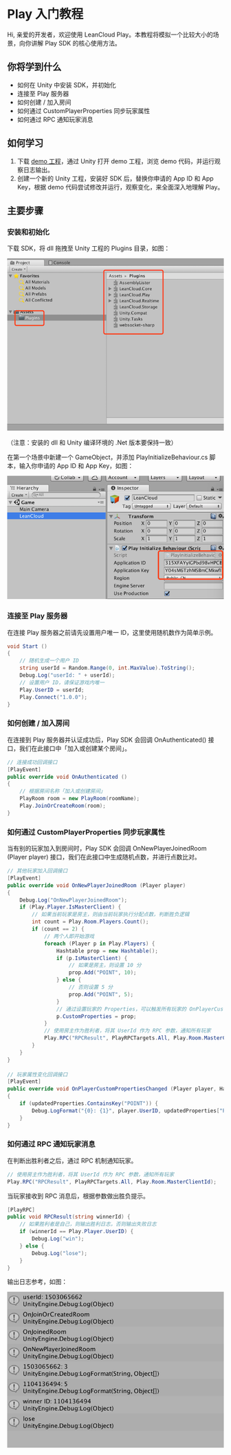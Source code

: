 # Play 入门教程

Hi, 亲爱的开发者，欢迎使用 LeanCloud Play。本教程将模拟一个比较大小的场景，向你讲解 Play SDK 的核心使用方法。

## 你将学到什么

* 如何在 Unity 中安装 SDK，并初始化
* 连接至 Play 服务器
* 如何创建 / 加入房间
* 如何通过 CustomPlayerProperties 同步玩家属性
* 如何通过 RPC 通知玩家消息

## 如何学习

1. 下载 [demo 工程](https://github.com/leancloud/Play-SDK-dotNET)，通过 Unity 打开 demo 工程，浏览 demo 代码，并运行观察日志输出。
2. 创建一个新的 Unity 工程，安装好 SDK 后，替换你申请的 App ID 和 App Key，根据 demo 代码尝试修改并运行，观察变化，来全面深入地理解 Play。

## 主要步骤

### 安装和初始化

下载 SDK，将 dll 拖拽至 Unity 工程的 Plugins 目录，如图：

![安装 dll](images/unity/quick-start-1.png)

（注意：安装的 dll 和 Unity 编译环境的 .Net 版本要保持一致）

在第一个场景中新建一个 GameObject，并添加 PlayInitializeBehaviour.cs 脚本，输入你申请的 App ID 和 App Key，如图：

![初始化 Play](images/unity/quick-start-2.png)

### 连接至 Play 服务器

在连接 Play 服务器之前请先设置用户唯一 ID，这里使用随机数作为简单示例。

```cs
void Start ()
{
	// 随机生成一个用户 ID
	string userId = Random.Range(0, int.MaxValue).ToString();
	Debug.Log("userId: " + userId);
	// 设置用户 ID，请保证游戏内唯一
	Play.UserID = userId;
	Play.Connect("1.0.0");
}
``` 

### 如何创建 / 加入房间

在连接到 Play 服务器并认证成功后，Play SDK 会回调 OnAuthenticated() 接口，我们在此接口中「加入或创建某个房间」。

```cs
// 连接成功回调接口
[PlayEvent]
public override void OnAuthenticated ()
{
	// 根据房间名称「加入或创建房间」
	PlayRoom room = new PlayRoom(roomName);
	Play.JoinOrCreateRoom(room);
}
```

### 如何通过 CustomPlayerProperties 同步玩家属性

当有别的玩家加入到房间时，Play SDK 会回调 OnNewPlayerJoinedRoom (Player player) 接口，我们在此接口中生成随机点数，并进行点数比对。

```cs
// 其他玩家加入回调接口
[PlayEvent]
public override void OnNewPlayerJoinedRoom (Player player)
{
	Debug.Log("OnNewPlayerJoinedRoom");
	if (Play.Player.IsMasterClient) {
		// 如果当前玩家是房主，则由当前玩家执行分配点数，判断胜负逻辑
		int count = Play.Room.Players.Count();
		if (count == 2) {
			// 两个人即开始游戏
			foreach (Player p in Play.Players) {
				Hashtable prop = new Hashtable();
				if (p.IsMasterClient) {
					// 如果是房主，则设置 10 分
					prop.Add("POINT", 10);
				} else {
					// 否则设置 5 分
					prop.Add("POINT", 5);
				}
				// 通过设置玩家的 Properties，可以触发所有玩家的 OnPlayerCustomPropertiesChanged(Player player, Hashtable updatedProperties) 回调
				p.CustomProperties = prop;
			}
			// 使用房主作为胜利者，将其 UserId 作为 RPC 参数，通知所有玩家
			Play.RPC("RPCResult", PlayRPCTargets.All, Play.Room.MasterClientId);
		}
	}
}

// 玩家属性变化回调接口
[PlayEvent]
public override void OnPlayerCustomPropertiesChanged (Player player, Hashtable updatedProperties)
{
	if (updatedProperties.ContainsKey("POINT")) {
		Debug.LogFormat("{0}: {1}", player.UserID, updatedProperties["POINT"]);
	}
}
```

### 如何通过 RPC 通知玩家消息

在判断出胜利者之后，通过 RPC 机制通知玩家。

```cs
// 使用房主作为胜利者，将其 UserId 作为 RPC 参数，通知所有玩家
Play.RPC("RPCResult", PlayRPCTargets.All, Play.Room.MasterClientId);
```

当玩家接收到 RPC 消息后，根据参数做出胜负提示。

```cs
[PlayRPC]
public void RPCResult(string winnerId) {
	// 如果胜利者是自己，则输出胜利日志，否则输出失败日志
	if (winnerId == Play.Player.UserID) {
		Debug.Log("win");
	} else {
		Debug.Log("lose");
	}
}
```

输出日志参考，如图：

![输出日志](images/unity/quick-start-3.png)
